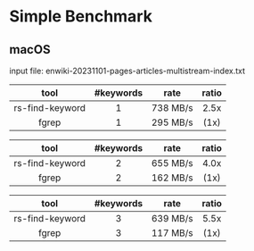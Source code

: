 # Simple Benchmark

## macOS

input file: enwiki-20231101-pages-articles-multistream-index.txt

| tool            | #keywords | rate     | ratio |
|:---------------:|:---------:|:--------:|:-----:|
| rs-find-keyword | 1         | 738 MB/s | 2.5x  |
| fgrep           | 1         | 295 MB/s | (1x)  |

| tool            | #keywords | rate     | ratio |
|:---------------:|:---------:|:--------:|:-----:|
| rs-find-keyword | 2         | 655 MB/s | 4.0x  |
| fgrep           | 2         | 162 MB/s | (1x)  |

| tool            | #keywords | rate     | ratio |
|:---------------:|:---------:|:--------:|:-----:|
| rs-find-keyword | 3         | 639 MB/s | 5.5x  |
| fgrep           | 3         | 117 MB/s | (1x)  |
